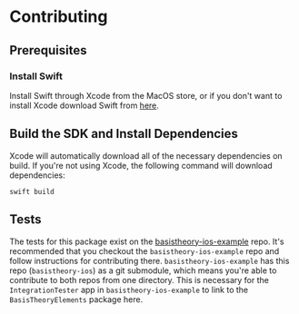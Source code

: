 # Contributing

## Prerequisites

### Install Swift

Install Swift through Xcode from the MacOS store, or if you don't want to install Xcode download Swift from [here](https://www.swift.org/download/).

## Build the SDK and Install Dependencies

Xcode will automatically download all of the necessary dependencies on build. If you're not using Xcode, the following command will download dependencies:

```shell
swift build
```

## Tests

The tests for this package exist on the [basistheory-ios-example](https://github.com/Basis-Theory/basistheory-ios-example) repo. It's recommended that you checkout the `basistheory-ios-example` repo and follow instructions for contributing there. `basistheory-ios-example` has this repo (`basistheory-ios`) as a git submodule, which means you're able to contribute to both repos from one directory. This is necessary for the `IntegrationTester` app in `basistheory-ios-example` to link to the `BasisTheoryElements` package here.
